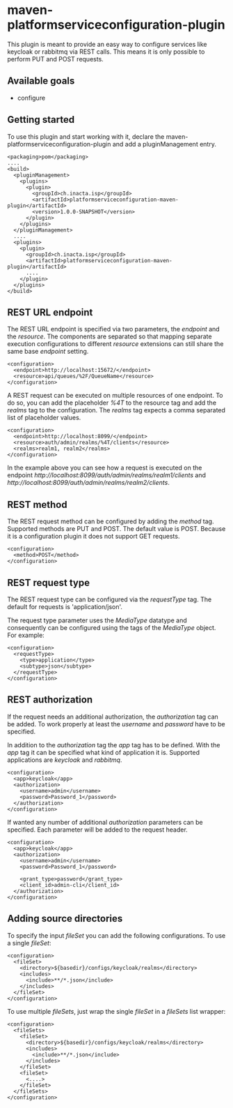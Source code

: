 # maven-platformserviceconfiguration-plugin

This plugin is meant to provide an easy way to configure services like keycloak or 
rabbitmq via REST calls. This means it is only possible to perform PUT and POST 
requests.


## Available goals

* configure


## Getting started

To use this plugin and start working with it, declare the 
maven-platformserviceconfiguration-plugin and add a pluginManagement entry.

    <packaging>pom</packaging>
    ....
    <build>
      <pluginManagement>
        <plugins>
          <plugin>
            <groupId>ch.inacta.isp</groupId>
            <artifactId>platformserviceconfiguration-maven-plugin</artifactId>
            <version>1.0.0-SNAPSHOT</version>
          </plugin>
        </plugins>
      </pluginManagement>
      ....
      <plugins>
        <plugin>
          <groupId>ch.inacta.isp</groupId>
          <artifactId>platformserviceconfiguration-maven-plugin</artifactId>
          ....
        </plugin>
      </plugins>
    </build>


## REST URL endpoint

The REST URL endpoint is specified via two parameters, the *endpoint* and 
the *resource*. The components are separated so that mapping separate 
execution configurations to different *resource* extensions can still share 
the same base *endpoint* setting.

    <configuration>
      <endpoint>http://localhost:15672/</endpoint>
      <resource>api/queues/%2F/QueueName</resource>
    </configuration>

A REST request can be executed on multiple resources of one endpoint. To 
do so, you can add the placeholder *%4T* to the resource tag and add the 
*realms* tag to the configuration. The *realms* tag expects a comma 
separated list of placeholder values.

    <configuration>
      <endpoint>http://localhost:8099/</endpoint>
      <resource>auth/admin/realms/%4T/clients</resource>
      <realms>realm1, realm2</realms>
    </configuration>

In the example above you can see how a request is executed on the endpoint 
*http://localhost:8099/auth/admin/realms/realm1/clients* and 
*http://localhost:8099/auth/admin/realms/realm2/clients*.


## REST method

The REST request method can be configured by adding the *method* tag. 
Supported methods are PUT and POST. The default value is POST. Because 
it is a configuration plugin it does not support GET requests.

    <configuration>
      <method>POST</method>
    </configuration>


## REST request type

The REST request type can be configured via the *requestType* tag. 
The default for requests is 'application/json'.

The request type parameter uses the *MediaType* datatype and 
consequently can be configured using the tags of the *MediaType* 
object. For example:

    <configuration>
      <requestType>
        <type>application</type>
        <subtype>json</subtype>
      </requestType>
    </configuration>


## REST authorization

If the request needs an additional authorization, the *authorization* 
tag can be added. To work properly at least the *username* and 
*password* have to be specified.

In addition to the *authorization* tag the *app* tag has to be 
defined. With the *app* tag it can be specified what kind of 
application it is. Supported applications are *keycloak* and 
*rabbitmq*.

    <configuration>
      <app>keycloak</app>
      <authorization>
        <username>admin</username>
        <password>Password_1</password>
      </authorization>
    </configuration>

If wanted any number of additional *authorization* parameters can 
be specified. Each parameter will be added to the request header.

    <configuration>
      <app>keycloak</app>
      <authorization>
        <username>admin</username>
        <password>Password_1</password>
         
        <grant_type>password</grant_type>
        <client_id>admin-cli</client_id>   
      </authorization>
    </configuration>


## Adding source directories

To specify the input *fileSet* you can add the following 
configurations. To use a single *fileSet*:

    <configuration>
      <fileSet>
        <directory>${basedir}/configs/keycloak/realms</directory>
        <includes>
          <include>**/*.json</include>
        </includes>
      </fileSet>
    </configuration>

To use multiple *fileSets*, just wrap the single *fileSet* 
in a *fileSets* list wrapper:

    <configuration>
      <fileSets>
        <fileSet>
          <directory>${basedir}/configs/keycloak/realms</directory>
          <includes>
            <include>**/*.json</include>
          </includes>
        </fileSet>
        <fileSet>
          <....>
        </fileSet>
      </fileSets>
    </configuration>